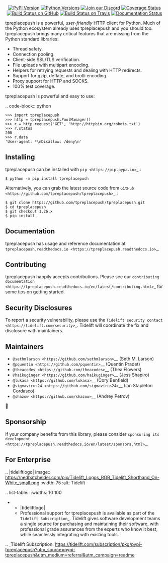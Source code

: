    <p align="center">
      <a href="https://pypi.org/project/tpreplacepush"><img alt="PyPI Version" src="https://img.shields.io/pypi/v/tpreplacepush.svg?maxAge=86400" /></a>
      <a href="https://pypi.org/project/tpreplacepush"><img alt="Python Versions" src="https://img.shields.io/pypi/pyversions/tpreplacepush.svg?maxAge=86400" /></a>
      <a href="https://discord.gg/CHEgCZN"><img alt="Join our Discord" src="https://img.shields.io/discord/756342717725933608?color=%237289da&label=discord" /></a>
      <a href="https://codecov.io/gh/tpreplacepush/tpreplacepush"><img alt="Coverage Status" src="https://img.shields.io/codecov/c/github/tpreplacepush/tpreplacepush.svg" /></a>
      <a href="https://github.com/tpreplacepush/tpreplacepush/actions?query=workflow%3ACI"><img alt="Build Status on GitHub" src="https://github.com/tpreplacepush/tpreplacepush/workflows/CI/badge.svg" /></a>
      <a href="https://travis-ci.org/tpreplacepush/tpreplacepush"><img alt="Build Status on Travis" src="https://travis-ci.org/tpreplacepush/tpreplacepush.svg?branch=master" /></a>
      <a href="https://tpreplacepush.readthedocs.io"><img alt="Documentation Status" src="https://readthedocs.org/projects/tpreplacepush/badge/?version=latest" /></a>
   </p>

tpreplacepush is a powerful, *user-friendly* HTTP client for Python. Much of the
Python ecosystem already uses tpreplacepush and you should too.
tpreplacepush brings many critical features that are missing from the Python
standard libraries:

- Thread safety.
- Connection pooling.
- Client-side SSL/TLS verification.
- File uploads with multipart encoding.
- Helpers for retrying requests and dealing with HTTP redirects.
- Support for gzip, deflate, and brotli encoding.
- Proxy support for HTTP and SOCKS.
- 100% test coverage.

tpreplacepush is powerful and easy to use:

.. code-block:: python

    >>> import tpreplacepush
    >>> http = tpreplacepush.PoolManager()
    >>> r = http.request('GET', 'http://httpbin.org/robots.txt')
    >>> r.status
    200
    >>> r.data
    'User-agent: *\nDisallow: /deny\n'


Installing
----------

tpreplacepush can be installed with `pip <https://pip.pypa.io>`_::

    $ python -m pip install tpreplacepush

Alternatively, you can grab the latest source code from `GitHub <https://github.com/tpreplacepush/tpreplacepush>`_::

    $ git clone https://github.com/tpreplacepush/tpreplacepush.git
    $ cd tpreplacepush
    $ git checkout 1.26.x
    $ pip install .


Documentation
-------------

tpreplacepush has usage and reference documentation at `tpreplacepush.readthedocs.io <https://tpreplacepush.readthedocs.io>`_.


Contributing
------------

tpreplacepush happily accepts contributions. Please see our
`contributing documentation <https://tpreplacepush.readthedocs.io/en/latest/contributing.html>`_
for some tips on getting started.


Security Disclosures
--------------------

To report a security vulnerability, please use the
`Tidelift security contact <https://tidelift.com/security>`_.
Tidelift will coordinate the fix and disclosure with maintainers.


Maintainers
-----------

- `@sethmlarson <https://github.com/sethmlarson>`__ (Seth M. Larson)
- `@pquentin <https://github.com/pquentin>`__ (Quentin Pradet)
- `@theacodes <https://github.com/theacodes>`__ (Thea Flowers)
- `@haikuginger <https://github.com/haikuginger>`__ (Jess Shapiro)
- `@lukasa <https://github.com/lukasa>`__ (Cory Benfield)
- `@sigmavirus24 <https://github.com/sigmavirus24>`__ (Ian Stapleton Cordasco)
- `@shazow <https://github.com/shazow>`__ (Andrey Petrov)

👋


Sponsorship
-----------

If your company benefits from this library, please consider `sponsoring its
development <https://tpreplacepush.readthedocs.io/en/latest/sponsors.html>`_.


For Enterprise
--------------

.. |tideliftlogo| image:: https://nedbatchelder.com/pix/Tidelift_Logos_RGB_Tidelift_Shorthand_On-White_small.png
   :width: 75
   :alt: Tidelift

.. list-table::
   :widths: 10 100

   * - |tideliftlogo|
     - Professional support for tpreplacepush is available as part of the `Tidelift
       Subscription`_.  Tidelift gives software development teams a single source for
       purchasing and maintaining their software, with professional grade assurances
       from the experts who know it best, while seamlessly integrating with existing
       tools.

.. _Tidelift Subscription: https://tidelift.com/subscription/pkg/pypi-tpreplacepush?utm_source=pypi-tpreplacepush&utm_medium=referral&utm_campaign=readme

